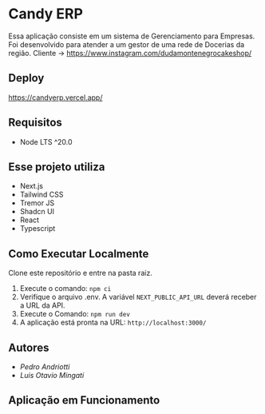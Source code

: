 # Candy ERP
Essa aplicação consiste em um sistema de Gerenciamento para Empresas.
Foi desenvolvido para atender a um gestor de uma rede de Docerias da região.
Cliente -> https://www.instagram.com/dudamontenegrocakeshop/

## Deploy
https://candyerp.vercel.app/

## Requisitos

- Node LTS ^20.0

## Esse projeto utiliza

- Next.js
- Tailwind CSS
- Tremor JS
- Shadcn UI
- React
- Typescript

## Como Executar Localmente

Clone este repositório e entre na pasta raiz.
1. Execute o comando: ```npm ci```
2. Verifique o arquivo .env. A variável ```NEXT_PUBLIC_API_URL``` deverá receber a URL da API.
3. Execute o Comando: ```npm run dev```
4. A aplicação está pronta na URL: ```http://localhost:3000/```

## Autores

* *Pedro Andriotti* 
* *Luis Otavio Mingati* 

## Aplicação em Funcionamento
